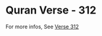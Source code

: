 # Quran Verse - 312 

For more infos, See [Verse 312](https://www.quranbookk.com/quran/search?q=312)